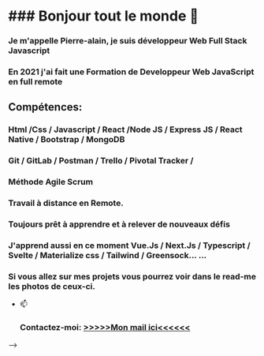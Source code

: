 
<h1>### Bonjour tout le monde 👋</h1>

<h3>Je m'appelle Pierre-alain, je suis développeur Web Full Stack Javascript</h3>

<div>
	<h3>En 2021 j'ai fait une Formation de Developpeur Web JavaScript en full remote</h3> 
	<h2>Compétences:</h2>
	<h3>Html /Css / Javascript / React /Node JS / Express JS / React Native / Bootstrap / MongoDB </h3>
	<h3>Git / GitLab / Postman / Trello / Pivotal Tracker / </h3>
	<h3>
	Méthode Agile Scrum
	</h3>
	<h3>
	Travail à distance en Remote.
	</h3>
	<h3>
	Toujours prêt à apprendre et à relever de nouveaux défis 
	</h3>
	<h3>J'apprend aussi en ce moment Vue.Js / Next.Js / Typescript / Svelte / Materialize css / Tailwind / Greensock... ...</h3>
	<h3>
	Si vous allez sur mes projets vous pourrez voir dans le read-me les photos de ceux-ci.</div>
	</h3>


- 📫 <h3>Contactez-moi: <a href="mailto:p.laignelvergain@gmail.com">>>>>>Mon mail ici<<<<<<</a></h3>

-->

